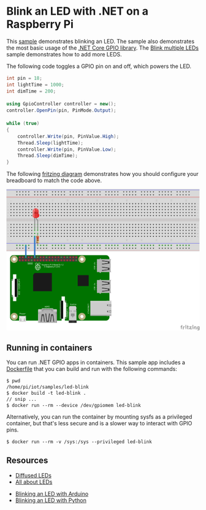 # Blink an LED with .NET on a Raspberry Pi

This [sample](Program.cs) demonstrates blinking an LED. The sample also demonstrates the most basic usage of the [.NET Core GPIO library](https://www.nuget.org/packages/System.Device.Gpio). The [Blink multiple LEDs](../led-blink-multiple/README.md) sample demonstrates how to add more LEDS.

The following code toggles a GPIO pin on and off, which powers the LED.

```csharp
int pin = 18;
int lightTime = 1000;
int dimTime = 200;

using GpioController controller = new();
controller.OpenPin(pin, PinMode.Output);

while (true)
{
    controller.Write(pin, PinValue.High);
    Thread.Sleep(lightTime);
    controller.Write(pin, PinValue.Low);
    Thread.Sleep(dimTime);
}
```

The following [fritzing diagram](rpi-led.fzz) demonstrates how you should configure your breadboard to match the code above.

![Raspberry Pi Breadboard diagram](rpi-led_bb.png)

## Running in containers

You can run .NET GPIO apps in containers. This sample app includes a [Dockerfile](Dockerfile) that you can build and run with the following commands:

```console
$ pwd
/home/pi/iot/samples/led-blink
$ docker build -t led-blink .
// snip ...
$ docker run --rm --device /dev/gpiomem led-blink
```

Alternatively, you can run the container by mounting sysfs as a privileged container, but that's less secure and is a slower way to interact with GPIO pins.

```console
$ docker run --rm -v /sys:/sys --privileged led-blink
```

## Resources

* [Diffused LEDs](https://www.adafruit.com/product/297)
* [All about LEDs](https://learn.adafruit.com/all-about-leds)
- [Blinking an LED with Arduino](https://learn.adafruit.com/adafruit-arduino-lesson-2-leds/blinking-the-led)
- [Blinking an LED with Python](https://learn.adafruit.com/blinking-an-led-with-beaglebone-black/writing-a-program)